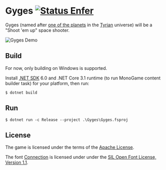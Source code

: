 # Gyges [![Status Enfer][status-enfer]][andivionian-status-classifier]

Gyges (named after [one of the planets][gyges] in the [Tyrian][tyrian]
universe) will be a "Shoot 'em up" space shooter.

![Gyges Demo][gyges-demo]

## Build

For now, only building on Windows is supported.

Install [.NET SDK][dotnet] 6.0 and .NET Core 3.1 runtime (to run MonoGame content builder task) for your platform, then run:

```
$ dotnet build
```

## Run

```
$ dotnet run -c Release --project .\Gyges\Gyges.fsproj
```

## License

The game is licensed under the terms of the [Apache License][apache-license].

The font [Connection][connection] is licensed under under the [SIL Open Font
License, Version 1.1][sil-license].

[gyges]: https://www.youtube.com/watch?v=U2L7rcMN-Bw
[tyrian]: https://en.wikipedia.org/wiki/Tyrian_(video_game)
[dotnet]: https://dotnet.microsoft.com/download

[andivionian-status-classifier]: https://github.com/ForNeVeR/andivionian-status-classifier##status-enfer-
[status-enfer]: https://img.shields.io/badge/status-enfer-orange.svg

[apache-license]: LICENSE
[connection]: Gyges/Connection.otf
[gyges-demo]: gyges_demo.gif
[sil-license]: SIL%20Open%20Font%20License.txt
